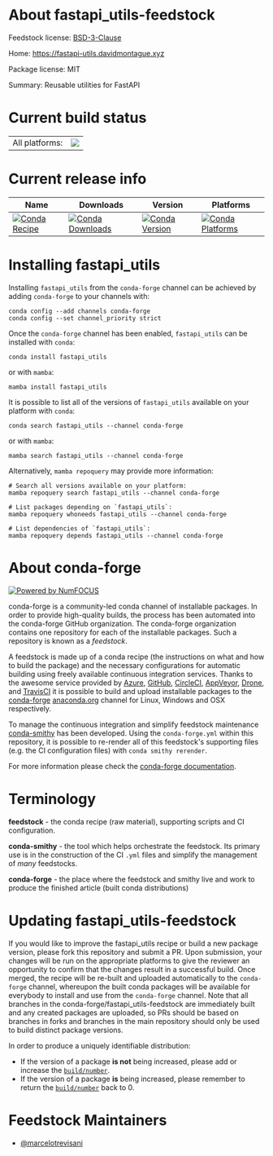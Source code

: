 About fastapi_utils-feedstock
=============================

Feedstock license: [BSD-3-Clause](https://github.com/conda-forge/fastapi_utils-feedstock/blob/main/LICENSE.txt)

Home: https://fastapi-utils.davidmontague.xyz

Package license: MIT

Summary: Reusable utilities for FastAPI

Current build status
====================


<table><tr><td>All platforms:</td>
    <td>
      <a href="https://dev.azure.com/conda-forge/feedstock-builds/_build/latest?definitionId=15105&branchName=main">
        <img src="https://dev.azure.com/conda-forge/feedstock-builds/_apis/build/status/fastapi_utils-feedstock?branchName=main">
      </a>
    </td>
  </tr>
</table>

Current release info
====================

| Name | Downloads | Version | Platforms |
| --- | --- | --- | --- |
| [![Conda Recipe](https://img.shields.io/badge/recipe-fastapi_utils-green.svg)](https://anaconda.org/conda-forge/fastapi_utils) | [![Conda Downloads](https://img.shields.io/conda/dn/conda-forge/fastapi_utils.svg)](https://anaconda.org/conda-forge/fastapi_utils) | [![Conda Version](https://img.shields.io/conda/vn/conda-forge/fastapi_utils.svg)](https://anaconda.org/conda-forge/fastapi_utils) | [![Conda Platforms](https://img.shields.io/conda/pn/conda-forge/fastapi_utils.svg)](https://anaconda.org/conda-forge/fastapi_utils) |

Installing fastapi_utils
========================

Installing `fastapi_utils` from the `conda-forge` channel can be achieved by adding `conda-forge` to your channels with:

```
conda config --add channels conda-forge
conda config --set channel_priority strict
```

Once the `conda-forge` channel has been enabled, `fastapi_utils` can be installed with `conda`:

```
conda install fastapi_utils
```

or with `mamba`:

```
mamba install fastapi_utils
```

It is possible to list all of the versions of `fastapi_utils` available on your platform with `conda`:

```
conda search fastapi_utils --channel conda-forge
```

or with `mamba`:

```
mamba search fastapi_utils --channel conda-forge
```

Alternatively, `mamba repoquery` may provide more information:

```
# Search all versions available on your platform:
mamba repoquery search fastapi_utils --channel conda-forge

# List packages depending on `fastapi_utils`:
mamba repoquery whoneeds fastapi_utils --channel conda-forge

# List dependencies of `fastapi_utils`:
mamba repoquery depends fastapi_utils --channel conda-forge
```


About conda-forge
=================

[![Powered by
NumFOCUS](https://img.shields.io/badge/powered%20by-NumFOCUS-orange.svg?style=flat&colorA=E1523D&colorB=007D8A)](https://numfocus.org)

conda-forge is a community-led conda channel of installable packages.
In order to provide high-quality builds, the process has been automated into the
conda-forge GitHub organization. The conda-forge organization contains one repository
for each of the installable packages. Such a repository is known as a *feedstock*.

A feedstock is made up of a conda recipe (the instructions on what and how to build
the package) and the necessary configurations for automatic building using freely
available continuous integration services. Thanks to the awesome service provided by
[Azure](https://azure.microsoft.com/en-us/services/devops/), [GitHub](https://github.com/),
[CircleCI](https://circleci.com/), [AppVeyor](https://www.appveyor.com/),
[Drone](https://cloud.drone.io/welcome), and [TravisCI](https://travis-ci.com/)
it is possible to build and upload installable packages to the
[conda-forge](https://anaconda.org/conda-forge) [anaconda.org](https://anaconda.org/)
channel for Linux, Windows and OSX respectively.

To manage the continuous integration and simplify feedstock maintenance
[conda-smithy](https://github.com/conda-forge/conda-smithy) has been developed.
Using the ``conda-forge.yml`` within this repository, it is possible to re-render all of
this feedstock's supporting files (e.g. the CI configuration files) with ``conda smithy rerender``.

For more information please check the [conda-forge documentation](https://conda-forge.org/docs/).

Terminology
===========

**feedstock** - the conda recipe (raw material), supporting scripts and CI configuration.

**conda-smithy** - the tool which helps orchestrate the feedstock.
                   Its primary use is in the construction of the CI ``.yml`` files
                   and simplify the management of *many* feedstocks.

**conda-forge** - the place where the feedstock and smithy live and work to
                  produce the finished article (built conda distributions)


Updating fastapi_utils-feedstock
================================

If you would like to improve the fastapi_utils recipe or build a new
package version, please fork this repository and submit a PR. Upon submission,
your changes will be run on the appropriate platforms to give the reviewer an
opportunity to confirm that the changes result in a successful build. Once
merged, the recipe will be re-built and uploaded automatically to the
`conda-forge` channel, whereupon the built conda packages will be available for
everybody to install and use from the `conda-forge` channel.
Note that all branches in the conda-forge/fastapi_utils-feedstock are
immediately built and any created packages are uploaded, so PRs should be based
on branches in forks and branches in the main repository should only be used to
build distinct package versions.

In order to produce a uniquely identifiable distribution:
 * If the version of a package **is not** being increased, please add or increase
   the [``build/number``](https://docs.conda.io/projects/conda-build/en/latest/resources/define-metadata.html#build-number-and-string).
 * If the version of a package **is** being increased, please remember to return
   the [``build/number``](https://docs.conda.io/projects/conda-build/en/latest/resources/define-metadata.html#build-number-and-string)
   back to 0.

Feedstock Maintainers
=====================

* [@marcelotrevisani](https://github.com/marcelotrevisani/)

